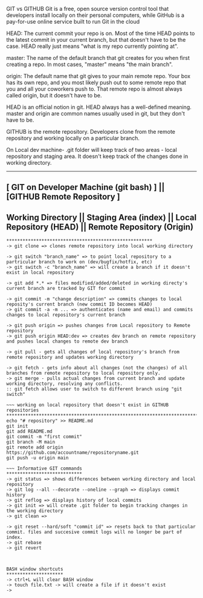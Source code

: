 GIT vs GITHUB
 Git is a free, open source version control tool that developers install locally on their personal computers, while GitHub is a pay-for-use online service built to run Git in the cloud

HEAD: 
The current commit your repo is on. Most of the time HEAD points to the latest commit in your current branch, but that doesn't have to be the case. HEAD really just means "what is my repo currently pointing at".

master: 
The name of the default branch that git creates for you when first creating a repo. In most cases, "master" means "the main branch". 

origin: 
The default name that git gives to your main remote repo. Your box has its own repo, and you most likely push out to some remote repo that you and all your coworkers push to. That remote repo is almost always called origin, but it doesn't have to be.

HEAD is an official notion in git. HEAD always has a well-defined meaning. master and origin are common names usually used in git, but they don't have to be.

GITHUB is the remote repository. Developers clone from the remote repository and working locally on a particular branch.

On Local dev machine- .git folder will keep track of two areas - local repository and staging area. It doesn't keep track of the changes done in working directory.

-----------------------------------------------------------------------------------------------------------------
[                 GIT on Developer Machine (git bash)              ]           ||    [GITHUB Remote Repository ]
-----------------------------------------------------------------------------------------------------------------
Working Directory   ||  Staging Area (index)   ||  Local Repository (HEAD)     ||      Remote Repository (Origin)
-----------------------------------------------------------------------------------------------------------------

~~~ working on GITHUB repository  in local environment
******************************************************
-> git clone => clones remote repository into local working directory

-> git switch "branch_name" => to point local repository to a partricular branch to work on (dev/bugfix/hotfix, etc) 
-> git switch -c "branch_name" => will create a branch if it doesn't exist in local repository

-> git add *.* => files modified/added/deleted in working directy's current branch are tracked by GIT for commit

-> git commit -m "change description" => commits changes to local reposity's current branch (new commit ID becomes HEAD)
-> git commit -a -m ... => authenticates (name and email) and commits changes to local repository's current branch

-> git push origin => pushes changes from Local repository to Remote repository
-> git push origin HEAD:dev => creates dev branch on remote repository and pushes local changes to remote dev branch

-> git pull - gets all changes of local repository's branch from remote repository and updates working directory

-> git fetch - gets info about all changes (not the changes) of all branches from remote repository to local repository only.
-> git merge - pulls actual changes from current branch and update working directory, resolving any conflicts.
:: git fetch allows user to switch to different branch using "git switch"

~~~ working on local repository that doesn't exist in GITHUB repositories
*************************************************************************
echo "# repository" >> README.md
git init
git add README.md
git commit -m "first commit"
git branch -M main
git remote add origin https://github.com/accountname/repositoryname.git
git push -u origin main

~~~ Informative GIT commands
****************************
-> git status => shows differences between working directory and local repository
-> git log --all --decorate --oneline --graph => displays commit history
-> git reflog => displays history of local commits
-> git init => will create .git folder to begin tracking changes in the working directory
-> git clean =>

-> git reset --hard/soft "commit id" => resets back to that particular commit. files and succesive commit logs will no longer be part of index.
-> git rebase
-> git revert



BASH window shortcuts
*********************
-> ctrl+L will clear BASH window
-> touch file.txt -> will create a file if it doesn't exist
->









